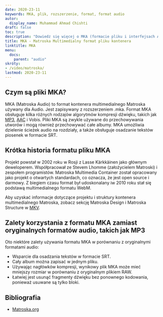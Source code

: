```yaml
---
date: 2020-23-11
keywords: MKA, plik, rozszerzenie, format, format audio
autor:
  display_name: Muhammad Ahmad Chishti
draft: false
toc: true
description: "Dowiedz się więcej o MKA (formacie pliku i interfejsach API, które umożliwiają otwieranie i tworzenie plików MKA."
title: MKA - Matroska Multimedialny format pliku kontenera
linktitle: MKA
menu:
  docs:
    parent: "audio"
skróty:
- /video/matroska/
lastmod: 2020-23-11
---
```


## Czym są pliki MKA? ##

MKA (Matroska Audio) to format kontenera multimedialnego Matroska używany dla Audio. Jest zapisywany z rozszerzeniem .mka. Format MKA obsługuje kilka różnych rodzajów algorytmów kompresji dźwięku, takich jak [MP3](/pl/audio/mp3/), [AAC](/pl/audio/aac/) i Vobis. Pliki MKA są zwykle używane do przechowywania utworów i mogą również przechowywać całe albumy. MKA umożliwia dzielenie ścieżek audio na rozdziały, a także obsługuje osadzanie tekstów piosenek w formacie SRT.

## Krótka historia formatu pliku MKA

Projekt powstał w 2002 roku w Rosji z Lasse Kärkkäinen jako głównym deweloperem. Współpracował ze Stevem Lhomme (założycielem Matroski) i zespołem programistów. Matroska Multimedia Container został opracowany jako projekt o otwartych standardach, co oznacza, że jest open source i darmowy. Z biegiem czasu format był udoskonalany iw 2010 roku stał się podstawą multimedialnego formatu WebM.

Aby uzyskać informacje dotyczące projektu i struktury kontenera multimedialnego Matroska, zobacz sekcję Matroska Design i Matroska Structure w [MKV](/pl/video/mkv/).

## Zalety korzystania z formatu MKA zamiast oryginalnych formatów audio, takich jak MP3 ##

Oto niektóre zalety używania formatu MKA w porównaniu z oryginalnymi formatami audio:

- Wsparcie dla osadzania tekstów w formacie SRT.
- Cały album można zapisać w jednym pliku.
- Używając nagłówków kompresji, wynikowy plik MKA może mieć mniejszy rozmiar w porównaniu z oryginalnym plikiem RAW.
- Łatwiej jest usunąć fragmenty dźwięku bez ponownego kodowania, ponieważ usuwane są tylko bloki.

## Bibliografia ##

- [Matroska.org](https://www.matroska.org/)

